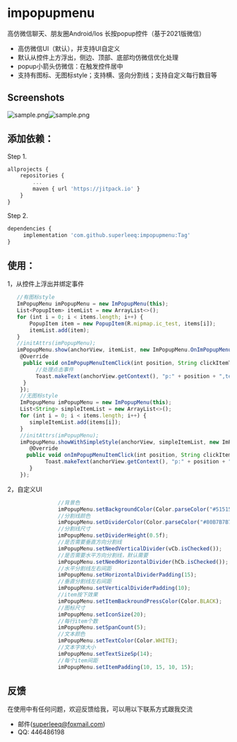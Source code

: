 # impopupmenu
高仿微信聊天、朋友圈Android/Ios 长按popup控件（基于2021版微信）

* 高仿微信UI（默认），并支持UI自定义</br>
* 默认从控件上方浮出，侧边、顶部、底部均仿微信优化处理</br>
* popup小箭头仿微信：在触发控件居中</br>
* 支持有图标、无图标style；支持横、竖向分割线；支持自定义每行数目等</br>

## Screenshots</br>
![sample.png](https://github.com/superleeq/impopupmenu/blob/main/app/src/main/res/raw/sample.png)![sample.png](https://github.com/superleeq/impopupmenu/blob/main/app/src/main/res/raw/sample2.png)</br>

## 添加依赖：</br>
Step 1.</br>
```javascript
allprojects {
	repositories {
		...
		maven { url 'https://jitpack.io' }
	}
}
```

Step 2.</br>
```javascript
dependencies {
	 implementation 'com.github.superleeq:impopupmenu:Tag'
}
```

## 使用：</br>
1，从控件上浮出并绑定事件
```javascript
   //有图标style
   ImPopupMenu imPopupMenu = new ImPopupMenu(this);
   List<PopupItem> itemList = new ArrayList<>();
   for (int i = 0; i < items.length; i++) {
       PopupItem item = new PopupItem(R.mipmap.ic_test, items[i]);
       itemList.add(item);
   }
   //initAttrs(imPopupMenu);
   imPopupMenu.show(anchorView, itemList, new ImPopupMenu.OnImPopupMenuItemClickListener() {
    @Override
     public void onImPopupMenuItemClick(int position, String clickItemText) {
         //处理点击事件
         Toast.makeText(anchorView.getContext(), "p:" + position + ",text:" + clickItemText, Toast.LENGTH_SHORT).show();
     }
    });
    //无图标style
    ImPopupMenu imPopupMenu = new ImPopupMenu(this);
    List<String> simpleItemList = new ArrayList<>();
    for (int i = 0; i < items.length; i++) {
       simpleItemList.add(items[i]);
    }
    //initAttrs(imPopupMenu);
    imPopupMenu.showWithSimpleStyle(anchorView, simpleItemList, new ImPopupMenu.OnImPopupMenuItemClickListener() {
       @Override
      public void onImPopupMenuItemClick(int position, String clickItemText) {
            Toast.makeText(anchorView.getContext(), "p:" + position + ",text:" + clickItemText, Toast.LENGTH_SHORT).show();
       }
    });
```

2，自定义UI
```javascript
                //背景色
                imPopupMenu.setBackgroundColor(Color.parseColor("#515151"));
                //分割线颜色
                imPopupMenu.setDividerColor(Color.parseColor("#80B7B7B7"));
                //分割线尺寸
                imPopupMenu.setDividerHeight(0.5f);
                //是否需要垂直方向分割线
                imPopupMenu.setNeedVerticalDivider(vCb.isChecked());
                //是否需要水平方向分割线，默认需要
                imPopupMenu.setNeedHorizontalDivider(hCb.isChecked());
                //水平分割线左右间距
                imPopupMenu.setHorizontalDividerPadding(15);
                //垂直分割线左右间距
                imPopupMenu.setVerticalDividerPadding(10);
                //item按下效果
                imPopupMenu.setItemBackroundPressColor(Color.BLACK);
                //图标尺寸
                imPopupMenu.setIconSize(20);
                //每行item个数
                imPopupMenu.setSpanCount(5);
                //文本颜色
                imPopupMenu.setTextColor(Color.WHITE);
                //文本字体大小
                imPopupMenu.setTextSizeSp(14);
                //每个item间距
                imPopupMenu.setItemPadding(10, 15, 10, 15);
```

## 反馈</br>
在使用中有任何问题，欢迎反馈给我，可以用以下联系方式跟我交流</br>
* 邮件(superleeq@foxmail.com)
* QQ: 446486198